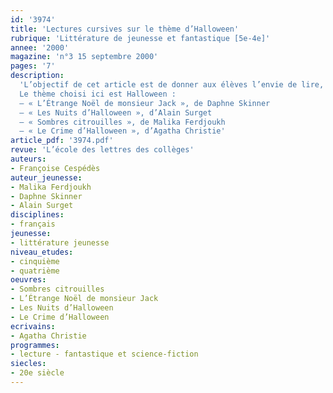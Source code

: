```yaml
---
id: '3974'
title: 'Lectures cursives sur le thème d’Halloween'
rubrique: 'Littérature de jeunesse et fantastique [5e-4e]'
annee: '2000'
magazine: 'n°3 15 septembre 2000'
pages: '7'
description: 
  'L’objectif de cet article est de donner aux élèves l’envie de lire, d’échanger et de partager leurs impressions. En classe ou au CDI, le professeur de français présente aux élèves un certain nombre d’ouvrages, aborde un thème particulier traitant d’un type de personnage littéraire, qui permet la découverte d’un auteur…
  Le thème choisi ici est Halloween :
  – « L’Étrange Noël de monsieur Jack », de Daphne Skinner
  – « Les Nuits d’Halloween », d’Alain Surget
  – « Sombres citrouilles », de Malika Ferdjoukh
  – « Le Crime d’Halloween », d’Agatha Christie'
article_pdf: '3974.pdf'
revue: 'L’école des lettres des collèges'
auteurs:
- Françoise Cespédès
auteur_jeunesse:
- Malika Ferdjoukh
- Daphne Skinner
- Alain Surget
disciplines:
- français
jeunesse:
- littérature jeunesse
niveau_etudes:
- cinquième
- quatrième
oeuvres:
- Sombres citrouilles
- L’Étrange Noël de monsieur Jack
- Les Nuits d’Halloween
- Le Crime d’Halloween
ecrivains:
- Agatha Christie
programmes:
- lecture - fantastique et science-fiction
siecles:
- 20e siècle
---
```

